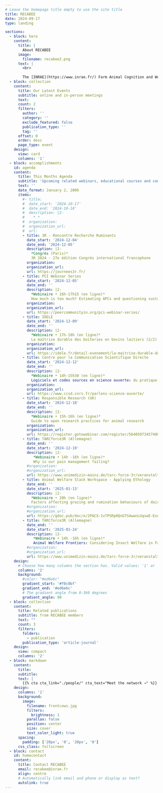 ```yaml
---
# Leave the homepage title empty to use the site title
title: RECABEE
date: 2024-09-17
type: landing

sections:
  - block: hero
    content:
      title: |
        About RECABEE
      image:
        filename: recabee2.png
      text: |
        <br>
        
        The [INRAE](https://www.inrae.fr/) Farm Animal Cognition and Welfare network consists of the researchers, engineers, technicians and students of the [Departments PHASE](https://www.inrae.fr/departements/phase) and [GA](https://www.inrae.fr/departements/ga) who are interested in animal cognition, welfare and their interrelationship. Members of the network come from about 14 different research laboratories from all over France. They conduct research on a variety of farm animals including sheep, goats, cattle, horses, pigs, trout, poultry, rabbits and insects. The main expectations of the network’s members are: 1) to think about the link between cognition and welfare; 2) to discuss the concepts and methods of both cognition and welfare research and; 3) to get to know better their colleagues conducting research in these areas.
  - block: collection
    content:
      title: Our Latest Events
      subtitle: online and in-person meetings
      text:
      count: 2
      filters:
        author: ''
        category: ''
        exclude_featured: false
        publication_type: ''
        tag: ''
      offset: 0
      order: desc
      page_type: event
    design:
      view: card
      columns: '1'
  - block: accomplishments
    id: agenda
    content:
      title: This Months Agenda
      subtitle: 'Upcoming related webinars, educational courses and conferences'
      text: ''
      date_format: January 2, 2006
      items:
        #- title: 
        #  date_start: '2024-10-17'
        #  date_end: '2024-10-18'
        #  description: |2-
        #    * *  
        #  organization: 
        #  organization_url: 
        #  url:
        - title: 3R - Rencontre Recherche Ruminants
          date_start: '2024-12-04'
          date_end: '2024-12-05'
          description: |2-
            *Congrès (Paris)*  
            3R 2024 - 27e édition Congrès international francophone  
          organization:
          organization_url:
          url: https://journees3r.fr/
        - title: PCI Webinar Series
          date_start: '2024-12-05'
          date_end: ''
          description: |2-
            *Webinaire • 16h-17h15 (en ligne)*  
            How much is too much? Estimating APCs and questioning sustainability  
          organization: 
          organization_url: 
          url: https://peercommunityin.org/pci-webinar-series/
        - title: IDELE
          date_start: '2024-12-09'
          date_end: ''
          description: |2-
            *Webinaire • 17h-18h (en ligne)*  
            La maîtrise durable des boiteries en bovins laitiers (2/2)  
          organization: 
          organization_url: 
          url: https://idele.fr/detail-evenement/la-maitrise-durable-des-boiteries-en-bovins-laitiers-2
        - title: Centre pour la Communication Scientifique Directe
          date_start: '2024-12-12'
          date_end: ''
          description: |2-
            *Webinaire • 14h-15h30 (en ligne)*  
            Logiciels et codes sources en science ouverte: du pratique à l'opérationnel
          organization: 
          organization_url: 
          url: https://www.ccsd.cnrs.fr/parlons-science-ouverte/
        - title: Responsible Research (UK)
          date_start: '2024-12-18'
          date_end: ''
          description: |2-
            *Webinaire • 15h-16h (en ligne)*  
            Guide to open research practices for animal research
          organization: 
          organization_url: 
          url: https://register.gotowebinar.com/register/5640597345748054109?source=Website
        - title: TARCforce3R (Allemagne)
          date_end: ''
          date_start: '2024-12-19'
          description: |2-
             *Webinaire • 14h -16h (en ligne)*  
             Why is our pain management failing?
          #organization: 
          #organization_url: 
          url: https://www.unimedizin-mainz.de/tarc-force-3r/veranstaltungen.html
        - title: Animal Welfare Slack Workspace - Applying Ethology
          date_end: ''
          date_start: '2025-01-13'
          description: |2-
            *Webinaire • 20h (en ligne)*  
            Factors affecting grazing and rumination behaviours of dairy cows in pasture-based systems
          #organization: 
          #organization_url: 
          url: https://gdoc.pub/doc/e/2PACX-1vTPSRp0QnGTS4wwnLUqswE-ExoCmbCMby9r-swhBqx9ZTNmBNeB33U4XqEDcmKEMdWnhetO_QAtDyuv
        - title: TARCforce3R (Allemagne)
          date_end: ''
          date_start: '2025-01-24'
          description: |2-
             *Webinaire • 14h -16h (en ligne)*  
             Animal Welfare Frontiers: Considering Insect Welfare in Farming and Research
          #organization: 
          #organization_url: 
          url: https://www.unimedizin-mainz.de/tarc-force-3r/veranstaltungen.html
    design:
      # Choose how many columns the section has. Valid values: '1' or '2'.
      columns: '2'
      background:
        #color: "#ed6e6c" 
        gradient_start: '#f0c0bf'
        gradient_end: '#ed6e6c'
        # The gradient angle from 0-360 degrees
        gradient_angle: 90
  - block: collection
    content:
      title: Related publications
      subtitle: from RECABEE members
      text: ""
      count: 3
      filters:
        folders:
          - publication
        publication_type: 'article-journal'
    design:
      view: compact
      columns: '2'
  - block: markdown
    content:
      title:
      subtitle:
      text: |
        {{% cta cta_link="./people/" cta_text="Meet the network →" %}}
    design:
      columns: '1'
      background:
        image: 
          filename: frontcows.jpg
          filters:
            brightness: 1
          parallax: false
          position: center
          size: cover
          text_color_light: true
      spacing:
        padding: ['20px', '0', '20px', '0']
      css_class: fullscreen
  - block: contact
    id: homecontact
    content:
      title: Contact RECABEE
      email: recabee@inrae.fr
      align: centre
      # Automatically link email and phone or display as text?
      autolink: true
---
```

